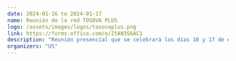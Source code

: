 ```yaml
---
date: 2024-01-16 to 2024-01-17
name: Reunión de la red TOSOVA PLUS 
logo: /assets/images/logos/tasovaplus.png
link: https://forms.office.com/e/ZtAN3S6AC1
description: "Reunión presencial que se celebrará los días 16 y 17 de enero de 2024 en Sevilla. <a href='https://forms.office.com/e/ZtAN3S6AC1' title='Inscripción' target='_blank'>Enlace de inscripción</a>"
organizers: "US"
---
```

